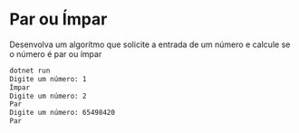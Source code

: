 # Par ou Ímpar

Desenvolva um algorítmo que solicite a entrada de um número e calcule se o número é par ou ímpar

```bash
dotnet run
Digite um número: 1
Ímpar
Digite um número: 2
Par
Digite um número: 65498420
Par
```